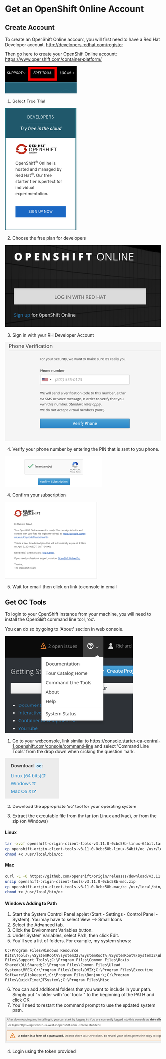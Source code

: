 # Get an OpenShift Online Account

## Create Account

To create an OpenShift Online account, you will first need to have a Red Hat Developer account.
http://developers.redhat.com/register

Then go here to create your OpenShift Online account: https://www.openshift.com/container-platform/

![Signup-for-free.png](./../images/00-lab-images/Signup-for-free.png)
1. Select Free Trial

![sign up now](./../images/00-lab-images/sign-up-now.png)

2. Choose the free plan for developers

![sign in](./../images/00-lab-images/sign-in.png)

3. Sign in with your RH Developer Account

![phone verification](./../images/00-lab-images/phone-verify.png)

4. Verify your phone number by entering the PIN that is sent to you phone.

![confirm subscription](./../images/00-lab-images/confirm-subscription.png)

4. Confirm your subscription

![openshift-online-email.png](./../images/00-lab-images/openshift-online-email.png)

5. Wait for email, then click on link to console in email

## Get OC Tools

To login to your OpenShift instance from your machine, you will need to install the OpenShift command line tool, ‘oc’.

You can do so by going to 'About' section in web console.

![openshift-online-about.png](./../images/00-lab-images/oc-cli.png)

1. Go to your webconsole, link similar to https://console.starter-ca-central-1.openshift.com/console/command-line
and select 'Command Line Tools' from the drop down when clicking the question mark.

![openshift-online-download-oc.png](./../images/00-lab-images/openshift-online-download-oc.png)

2. Download the appropriate ‘oc’ tool for your operating system

3. Extract the executable file from the tar (on Linux and Mac), or from the zip (on Windows)

#### Linux
```bash
tar -xvzf openshift-origin-client-tools-v3.11.0-0cbc58b-linux-64bit.tar.gz
cp openshift-origin-client-tools-v3.11.0-0cbc58b-linux-64bit/oc /usr/local/bin/
chmod +x /usr/local/bin/oc
```
#### Mac
```bash
curl -L -O https://github.com/openshift/origin/releases/download/v3.11.0/openshift-origin-client-tools-v3.11.0-0cbc58b-mac.zip
unzip openshift-origin-client-tools-v3.11.0-0cbc58b-mac.zip
cp openshift-origin-client-tools-v3.11.0-0cbc58b-mac/oc /usr/local/bin/
chmod +x /usr/local/bin/oc
```

#### Windows Adding to Path
1. Start the System Control Panel applet (Start - Settings - Control Panel - System). You may have to select View --> Small Icons
2. Select the Advanced tab.
3. Click the Environment Variables button.
4. Under System Variables, select Path, then click Edit.
5. You'll see a list of folders. For example, my system shows:
```
C:\Program Files\Windows Resource Kits\Tools\;%SystemRoot%\system32;%SystemRoot%;%SystemRoot%\System32\Wbem;C:\Program Files\Support Tools\;C:\Program Files\Common Files\Roxio Shared\DLLShared;C:\Program Files\Common Files\Ulead Systems\MPEG;C:\Program Files\Intel\DMIX;C:\Program Files\Executive Software\Diskeeper\;C:\Program Files\Bonjour\;C:\Program Files\QuickTime\QTSystem\;C:\Program Files\Misc
```
6. You can add additional folders that you want to include in your path. Simply put "<folder with 'oc' tool>;" to the beginning of the PATH and click OK
7. You'll need to restart the command prompt to use the updated system path.

![openshift-online-login-oc.png](./../images/00-lab-images/openshift-online-login-oc.png)

4. Login using the token provided
